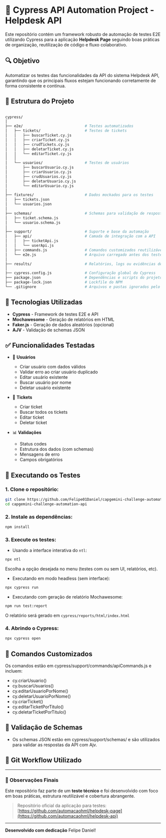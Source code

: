 # 🧪 Cypress API Automation Project - Helpdesk API

Este repositório contém um framework robusto de automação de testes E2E utilizando Cypress para a aplicação **Helpdesk Page** seguindo boas práticas de organização, reutilização de código e fluxo colaborativo.

## 🔍 Objetivo

Automatizar os testes das funcionalidades da API do sistema Helpdesk API, garantindo que os principais fluxos estejam funcionando corretamente de forma consistente e contínua.

## 📂 Estrutura do Projeto

```bash

cypress/
│
├── e2e/                            # Testes automatizados
│   ├── tickets/                    # Testes de tickets
│   │   ├── buscarTicket.cy.js
│   │   ├── criarTicket.cy.js
│   │   ├── crudTickets.cy.js
│   │   ├── deletarTicket.cy.js
│   │   └── editarTicket.cy.js
│   │
│   └── usuarios/                   # Testes de usuários
│       ├── buscarUsuario.cy.js
│       ├── criarUsuario.cy.js
│       ├── crudUsuarios.cy.js
│       ├── deletarUsuario.cy.js
│       └── editarUsuario.cy.js
│
├── fixtures/                       # Dados mockados para os testes
│   ├── tickets.json
│   └── usuarios.json
│
├── schemas/                        # Schemas para validação de resposta da API
│   ├── ticket.schema.js
│   └── usuario.schema.js
│
├── support/                        # Suporte e base da automação
│   ├── api/                        # Camada de integração com a API
│   │   ├── ticketApi.js
│   │   └── userApi.js
│   ├── commands.js                 # Comandos customizados reutilizáveis
│   └── e2e.js                      # Arquivo carregado antes dos testes
│
├── results/                        # Relatórios, logs ou evidências de testes
│
├── cypress.config.js               # Configuração global do Cypress
├── package.json                    # Dependências e scripts do projeto
├── package-lock.json               # Lockfile do NPM
└── .gitignore                      # Arquivos e pastas ignorados pelo Git

```

## 🚀 Tecnologias Utilizadas

- **Cypress** - Framework de testes E2E e API
- **Mochawesome** - Geração de relatórios em HTML
- **Faker.js** - Geração de dados aleatórios (opcional)
- **AJV** - Validação de schemas JSON

## ✅ Funcionalidades Testadas

- 📌 **Usuários**
  - Criar usuário com dados válidos
  - Validar erro ao criar usuário duplicado
  - Editar usuário existente
  - Buscar usuário por nome
  - Deletar usuário existente

- 🎫 **Tickets**
  - Criar ticket
  - Buscar todos os tickets
  - Editar ticket
  - Deletar ticket

- 📊 **Validações**
  - Status codes
  - Estrutura dos dados (com schemas)
  - Mensagens de erro
  - Campos obrigatórios

## 🧪 Executando os Testes

### 1. Clone o repositório:

```bash
git clone https://github.com/Felipe01Daniel/capgemini-challenge-automation-api.git
cd capgemini-challenge-automation-api
```

### 2. Instale as dependências:

```bash
npm install
```

### 3. Execute os testes:

* Usando a interface interativa do `ntl`:

```bash
npx ntl
```

Escolha a opção desejada no menu (testes com ou sem UI, relatórios, etc).

* Executando em modo headless (sem interface):

```bash
npx cypress run
```

* Executando com geração de relatório Mochawesome:

```bash
npm run test:report
```

O relatório será gerado em `cypress/reports/html/index.html`

### 4. Abrindo o Cypress:

```bash
npx cypress open
```

## 🧩 Comandos Customizados

Os comandos estão em cypress/support/commands/apiCommands.js e incluem:

* cy.criarUsuario()
* cy.buscarUsuarios()
* cy.editarUsuarioPorNome()
* cy.deletarUsuarioPorNome()
* cy.criarTicket()
* cy.editarTicketPorTitulo()
* cy.deletarTicketPorTitulo()

## 📑 Validação de Schemas
* Os schemas JSON estão em cypress/support/schemas/ e são utilizados para validar as respostas da API com Ajv.

## 🌱 Git Workflow Utilizado

---

### 🧠 Observações Finais

Este repositório faz parte de um **teste técnico** e foi desenvolvido com foco em boas práticas, estrutura reutilizável e cobertura abrangente.

> Repositório oficial da aplicação para testes: [https://github.com/automacaohml/helpdesk-page](https://github.com/automacaohml/helpdesk-api)

---

**Desenvolvido com dedicação**  Felipe Daniel!
